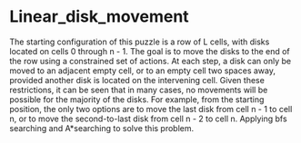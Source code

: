 # Linear_disk_movement
The starting configuration of this puzzle is a row of L cells, with disks located on cells 0 through n - 1. The goal is to move the disks to the end of the row using a constrained set of actions. At each step, a disk can only be moved to an adjacent empty cell, or to an empty cell two spaces away, provided another disk is located on the intervening cell. Given these restrictions, it can be seen that in many cases, no movements will be possible for the majority of the disks. For example, from the starting position, the only two options are to move the last disk from cell n - 1 to cell n, or to move the second-to-last disk from cell n - 2 to cell n. Applying bfs searching and A*searching to solve this problem.
